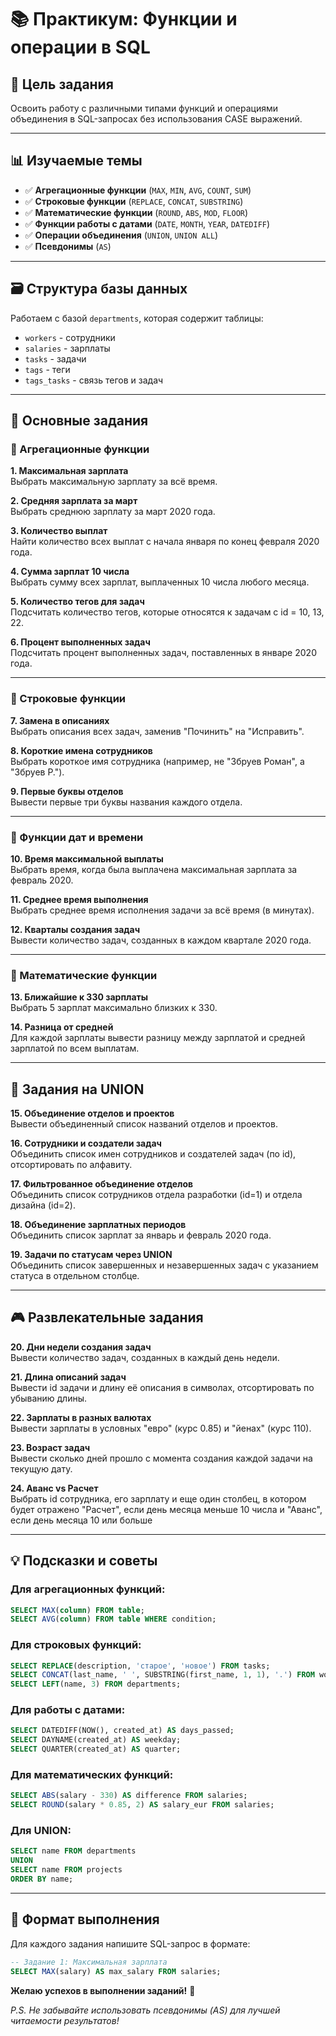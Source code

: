 ﻿
# 📚 Практикум: Функции и операции в SQL 

## 🎯 Цель задания
Освоить работу с различными типами функций и операциями объединения в SQL-запросах без использования CASE выражений.

---

## 📊 Изучаемые темы
- ✅ **Агрегационные функции** (`MAX`, `MIN`, `AVG`, `COUNT`, `SUM`)
- ✅ **Строковые функции** (`REPLACE`, `CONCAT`, `SUBSTRING`)
- ✅ **Математические функции** (`ROUND`, `ABS`, `MOD`, `FLOOR`)
- ✅ **Функции работы с датами** (`DATE`, `MONTH`, `YEAR`, `DATEDIFF`)
- ✅ **Операции объединения** (`UNION`, `UNION ALL`)
- ✅ **Псевдонимы** (`AS`)

---

## 🗃️ Структура базы данных
Работаем с базой `departments`, которая содержит таблицы:
- `workers` - сотрудники
- `salaries` - зарплаты
- `tasks` - задачи
- `tags` - теги
- `tags_tasks` - связь тегов и задач

---

## 📝 Основные задания

### 🔹 Агрегационные функции

**1. Максимальная зарплата**  
Выбрать максимальную зарплату за всё время.

**2. Средняя зарплата за март**  
Выбрать среднюю зарплату за март 2020 года.

**3. Количество выплат**  
Найти количество всех выплат с начала января по конец февраля 2020 года.

**4. Сумма зарплат 10 числа**  
Выбрать сумму всех зарплат, выплаченных 10 числа любого месяца.

**5. Количество тегов для задач**  
Подсчитать количество тегов, которые относятся к задачам с id = 10, 13, 22.

**6. Процент выполненных задач**  
Подсчитать процент выполненных задач, поставленных в январе 2020 года.

---

### 🔹 Строковые функции

**7. Замена в описаниях**  
Выбрать описания всех задач, заменив "Починить" на "Исправить".

**8. Короткие имена сотрудников**  
Выбрать короткое имя сотрудника (например, не "Збруев Роман", а "Збруев Р.").

**9. Первые буквы отделов**  
Вывести первые три буквы названия каждого отдела.

---

### 🔹 Функции дат и времени

**10. Время максимальной выплаты**  
Выбрать время, когда была выплачена максимальная зарплата за февраль 2020.

**11. Среднее время выполнения**  
Выбрать среднее время исполнения задачи за всё время (в минутах).

**12. Кварталы создания задач**  
Вывести количество задач, созданных в каждом квартале 2020 года.

---

### 🔹 Математические функции

**13. Ближайшие к 330 зарплаты**  
Выбрать 5 зарплат максимально близких к 330.

**14. Разница от средней**  
Для каждой зарплаты вывести разницу между зарплатой и средней зарплатой по всем выплатам.

---

## 🧩 Задания на UNION

**15. Объединение отделов и проектов**  
Вывести объединенный список названий отделов и проектов.

**16. Сотрудники и создатели задач**  
Объединить список имен сотрудников и создателей задач (по id), отсортировать по алфавиту.

**17. Фильтрованное объединение отделов**  
Объединить список сотрудников отдела разработки (id=1) и отдела дизайна (id=2).

**18. Объединение зарплатных периодов**  
Объединить список зарплат за январь и февраль 2020 года.

**19. Задачи по статусам через UNION**  
Объединить список завершенных и незавершенных задач с указанием статуса в отдельном столбце.

---

## 🎮 Развлекательные задания

**20. Дни недели создания задач**  
Вывести количество задач, созданных в каждый день недели.

**21. Длина описаний задач**  
Вывести id задачи и длину её описания в символах, отсортировать по убыванию длины.

**22. Зарплаты в разных валютах**  
Вывести зарплаты в условных "евро" (курс 0.85) и "йенах" (курс 110).

**23. Возраст задач**  
Вывести сколько дней прошло с момента создания каждой задачи на текущую дату.

**24. **Аванс vs Расчет****  
Выбрать id сотрудника, его зарплату и еще один столбец, в котором будет отражено "Расчет", если день месяца меньше 10 числа и "Аванс", если день месяца 10 или больше


---

## 💡 Подсказки и советы

### Для агрегационных функций:
```sql
SELECT MAX(column) FROM table;
SELECT AVG(column) FROM table WHERE condition;
```

### Для строковых функций:
```sql
SELECT REPLACE(description, 'старое', 'новое') FROM tasks;
SELECT CONCAT(last_name, ' ', SUBSTRING(first_name, 1, 1), '.') FROM workers;
SELECT LEFT(name, 3) FROM departments;
```

### Для работы с датами:
```sql
SELECT DATEDIFF(NOW(), created_at) AS days_passed;
SELECT DAYNAME(created_at) AS weekday;
SELECT QUARTER(created_at) AS quarter;
```

### Для математических функций:
```sql
SELECT ABS(salary - 330) AS difference FROM salaries;
SELECT ROUND(salary * 0.85, 2) AS salary_eur FROM salaries;
```

### Для UNION:
```sql
SELECT name FROM departments
UNION
SELECT name FROM projects
ORDER BY name;
```
---

## 📝 Формат выполнения

Для каждого задания напишите SQL-запрос в формате:

```sql
-- Задание 1: Максимальная зарплата
SELECT MAX(salary) AS max_salary FROM salaries;
```

**Желаю успехов в выполнении заданий!** 🚀

*P.S. Не забывайте использовать псевдонимы (AS) для лучшей читаемости результатов!*

